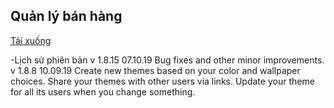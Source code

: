 ## Quản lý bán hàng

[Tải xuống](setup.exe)

-Lịch sử phiên bản
v 1.8.15 07.10.19
  Bug fixes and other minor improvements.
v 1.8.8 10.09.19
  Сreate new themes based on your color and wallpaper choices.
  Share your themes with other users via links.
  Update your theme for all its users when you change something.
